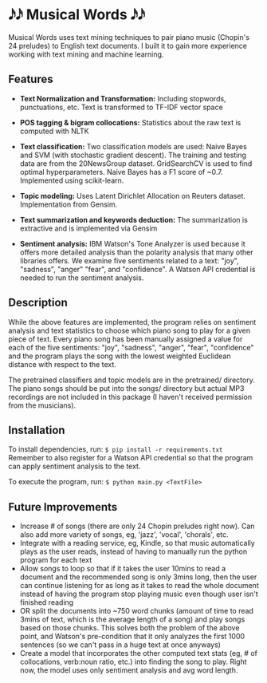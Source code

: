 # 𝅘𝅥𝅯𝅘𝅥𝅯 Musical Words 𝅘𝅥𝅯𝅘𝅥𝅯

Musical Words  uses text mining techniques to pair piano music (Chopin's 24 preludes) to English text documents. 
I built it to gain more experience working with text mining and machine learning.

## Features

* **Text Normalization and Transformation:** Including stopwords, punctuations, etc. Text is transformed to TF-IDF vector space

* **POS tagging & bigram collocations:** Statistics about the raw text is computed with NLTK

* **Text classification:** Two classification models are used: Naive Bayes and SVM (with stochastic gradient descent).
The training and testing data are from the 20NewsGroup dataset. GridSearchCV is used to find optimal hyperparameters. 
Naive Bayes has a F1 score of ~0.7. Implemented using scikit-learn.

* **Topic modeling:** Uses Latent Dirichlet Allocation on Reuters dataset. Implementation from Gensim.

* **Text summarization and keywords deduction:** The summarization is extractive and is implemented via Gensim

* **Sentiment analysis:** IBM Watson's Tone Analyzer is used because it offers more detailed analysis than the polarity analysis that many other libraries offers.
We examine five sentiments related to a text: "joy", "sadness", "anger" "fear", and "confidence". A Watson API credential is needed to run the sentiment analysis.

## Description
While the above features are implemented, the program relies on sentiment analysis and text statistics 
to choose which piano song to play for a given piece of text. Every piano song has been manually assigned a value for each of the five sentiments: "joy", "sadness", "anger",
"fear", "confidence" and the program plays the song with the lowest weighted Euclidean distance with respect to the text. 

The pretrained classifiers and topic models are in the pretrained/ directory. The piano songs should be put into the songs/ directory but actual MP3 recordings 
are not included in this package (I haven't received permission from the musicians). 

## Installation
To install dependencies, run: `$ pip install -r requirements.txt`
Remember to also register for a Watson API credential so that the program can apply sentiment analysis to the text.

To execute the program, run: `$ python main.py <TextFile>`

## Future Improvements
- Increase # of songs (there are only 24 Chopin preludes right now). Can also add more variety of songs, eg, 'jazz', 'vocal', 'chorals', etc.
- Integrate with a reading service, eg, Kindle, so that music automatically plays as the user reads, instead of having to manually run the python program 
for each text
- Allow songs to loop so that if it takes the user 10mins to read a document and the recommended song is only 3mins long, then the user can continue listening 
for as long as it takes to read the whole document instead of having the program stop playing music even though user isn't finished reading
- OR split the documents into ~750 word chunks (amount of time to read 3mins of text, which is the average length of a song) and play songs based on those chunks. 
This solves both the problem of the above point, and Watson's pre-condition that it only analyzes the first 1000 sentences (so we can't pass in a huge text at 
once anyways)
- Create a model that incorporates the other computed text stats (eg, # of collocations, verb:noun ratio, etc.) into finding the song to play. 
Right now, the model uses only sentiment analysis and avg word length.
